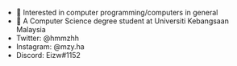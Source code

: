 - 👀 Interested in computer programming/computers in general
- 🌱 A Computer Science degree student at Universiti Kebangsaan Malaysia
- Twitter: @hmmzhh
- Instagram: @mzy.ha
- Discord: Eizw#1152

<!---
eizw/eizw is a ✨ special ✨ repository because its `README.md` (this file) appears on your GitHub profile.
You can click the Preview link to take a look at your changes.
--->
